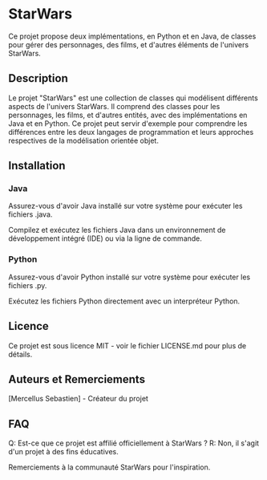 # StarWars

Ce projet propose deux implémentations, en Python et en Java, de classes pour gérer des personnages, des films, et d'autres éléments de l'univers StarWars.

## Description

Le projet "StarWars" est une collection de classes qui modélisent différents aspects de l'univers StarWars. Il comprend des classes pour les personnages, les films, et d'autres entités, avec des implémentations en Java et en Python. Ce projet peut servir d'exemple pour comprendre les différences entre les deux langages de programmation et leurs approches respectives de la modélisation orientée objet.

## Installation

### Java

Assurez-vous d'avoir Java installé sur votre système pour exécuter les fichiers .java.

Compilez et exécutez les fichiers Java dans un environnement de développement intégré (IDE) ou via la ligne de commande.

### Python

Assurez-vous d'avoir Python installé sur votre système pour exécuter les fichiers .py.

Exécutez les fichiers Python directement avec un interpréteur Python.

## Licence
Ce projet est sous licence MIT - voir le fichier LICENSE.md pour plus de détails.

## Auteurs et Remerciements

[Mercellus Sebastien] - Créateur du projet



## FAQ

Q: Est-ce que ce projet est affilié officiellement à StarWars ?
R: Non, il s'agit d'un projet à des fins éducatives.

Remerciements à la communauté StarWars pour l'inspiration.
